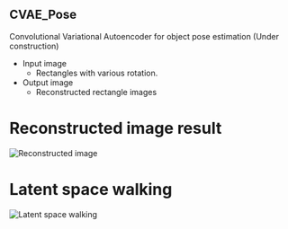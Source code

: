 ## CVAE_Pose
Convolutional Variational Autoencoder for object pose estimation (Under construction)

* Input image
  * Rectangles with various rotation.
* Output image
  * Reconstructed rectangle images

# Reconstructed image result
![Reconstructed image](https://github.com/peytonhong/CVAE_Pose/blob/master/cvae.gif)

# Latent space walking
![Latent space walking](https://github.com/peytonhong/CVAE_Pose/blob/master/latent%20space%20walking.jpg)
